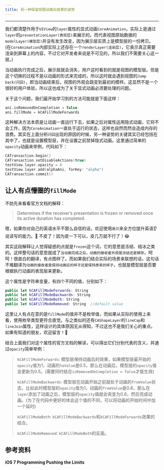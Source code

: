 ```yaml
---
title: 另一种保留视图动画后效果的姿势
---
```


---
我们都清楚作用于`UIView`的`layer`属性的显式动画`CoreAnimation`，实际上是通过`layer`的`presentationLayer(表现层)`来展示的。而代表视图原始数据的`modelLayer(模型层)`并没有发生改变，因为展示层实质上是模型层的一份拷贝。(在`CoreAnimation`内部实际上还存在一个`renderLayer(渲染层)`，它表示真正需要渲染到屏幕上的内容，不过它对开发者来说是不可见的，所以我们不需要关心这一层。)
<!-- more -->
当动画执行完成之后，展示层就会消失，用户这时看到的就是视图的模型层。但是这个切换的过程不是以动画的形式来完成的，所以这时就会遇到视图的`Jump back(闪回)`，即当动画结束后，视图的外观会跳变到最初的模样。这显然不是一个很好的用户体验，所以这也成为了关于显式动画必须要处理的问题。

关于这个问题，我们最开始学习到的方法可能就是下面这样：
```Swift
ani.isRemovedOnCompletion = false
ani.fillMode = kCAFillModeForwards
```
这种解决方法本质是让动画一直运行下去，如果之后对属性运用隐式动画，它将不会工作，因为`CoreAnimation`一直处于运行的状态，这样也自然而然会造成内存的浪费。其实在上面分析`闪回`出现的原因的时候，另一种姿势的关键其实已经包括在其中了，也就是设置模型层，并在设置之前禁掉隐式动画。这里通过简单的`opacity`动画来举例，代码如下：
```Swift
CATransaction.begin()
CATransaction.setDisableActions(true)
testView.layer.opacity = 0
testView.layer.add(alphaAni, forKey: "alpha")
CATransaction.commit()
```
## 让人有点懵圈的`fillMode`
不妨先来看看官方文档的解释：
>Determines if the receiver’s presentation is frozen or removed once its active duration has completed.

嗯，如果你对自己的英语水平不那么自信的话，欢迎使用`扇贝`来全方位提升英语👂说读写的能力。🐶 不皮了！因为皮一下可以，皮几万就不行了！😂

其实这段解释让人觉得疑惑的点就是`frozen`这个词，它的意思是冻结、结冰之类的。这样整句话的意思就成了`当动画完成之后，动画的接收者外观是冻结还是移除`，呵呵！很直白的翻译，有点图样了。而如果我们结合实际的场景来联想的话，这句话不难翻译为`动画的接收者是保持动画后的样子还是保持原来的样子`，也就是模型层是否要根据执行动画的表现层来更新。

这个属性是字符串变量，有四个不同的值，分别如下：
```Swift
public let kCAFillModeForwards: String
public let kCAFillModeBackwards: String
public let kCAFillModeBoth: String
public let kCAFillModeRemoved: String  //default value
```
这里让人有点在意的是`fillMode`的值并不是枚举值，而如果从实际的使用上来看，使用枚举类型更符合直觉。与之类似的还有`CAShapeLayer`的`lineCap`和`lineJoin`属性，这样设计的具体原因无从得知，不过这也不是我们关心的重点。如果有知道的朋友，欢迎留言！👏

结合上面我们对这个属性的官方文档的解读，可以得出它们分别代表的含义，并通过`opacity`简单举例：
> `kCAFillModeForwards`: 模型层保持动画后的效果，如果模型层最开始的`opacity`值为1，动画的`toValue`是0.5，那么在动画后，模型层的`opacity`值会更新为0.5。(需要同时结合`isRemovedOnCompletion = false`才能生效)
> 
> `kCAFillModeBackwards`: 模型层在动画开始之前就处于动画的`fromValue`状态，比如此时模型层的`opacity`值为1，动画的`fromValue`是0.8，那么在`layer`添加了动画之后，模型层的`opacity`值就会突变为0.8，然后完成动画。(为了在代码中更好的体会这个值的不同，可以将动画的开始时间中加一个延时)
> 
> `kCAFillModeBoth`: `kCAFillModeBackwards`和`kCAFillModeForwards`效果的结合。
> 
> `kCAFillModeRemoved`: `kCAFillModeBoth`的反面。

## 参考资料
<b>iOS 7 Programming Pushing the Limits</b>

